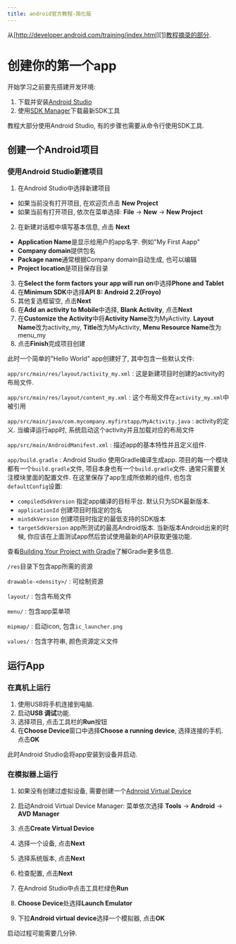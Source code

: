 ```yaml
---
title: android官方教程-简化版
---
```


从[http://developer.android.com/training/index.html][1]教程摘录的部分.

# 创建你的第一个app


开始学习之前要先搭建开发环境:

1. 下载并安装[Android Studio][2]
2. 使用[SDK Manager][3]下载最新SDK工具

教程大部分使用Android Studio, 有的步骤也需要从命令行使用SDK工具.

## 创建一个Android项目


### 使用Android Studio新建项目

1. 在Android Studio中选择新建项目

  - 如果当前没有打开项目, 在欢迎页点击 **New Project**
  - 如果当前有打开项目, 依次在菜单选择: **File** -> **New** -> **New Project**

2. 在新建对话框中填写基本信息, 点击 **Next**

  - **Application Name**是显示给用户的app名字. 例如"My First Aapp"
  - **Company domain**提供包名
  - **Package name**通常根据Company domain自动生成, 也可以编辑
  - **Project location**是项目保存目录

3. 在**Select the form factors your app will run on**中选择**Phone and Tablet**
4. 在**Minimum SDK**中选择**API 8: Android 2.2(Froyo)**
5. 其他复选框留空, 点击**Next**
6. 在**Add an activity to Mobile**中选择, **Blank Activity**, 点击**Next**
7. 在**Customize the Activity**中将**Activity Name**改为MyActivity. **Layout Name**改为activity_my, **Title**改为MyActivity, **Menu Resource Name**改为menu_my
8. 点击**Finish**完成项目创建

此时一个简单的"Hello World" app创建好了, 其中包含一些默认文件:

`app/src/main/res/layout/activity_my.xml` : 这是新建项目时创建的activity的布局文件.

`app/src/main/res/layout/content_my.xml` : 这个布局文件在`activity_my.xml`中被引用

`app/src/main/java/com.mycompany.myfirstapp/MyActivity.java` : activity的定义. 当编译运行app时, 系统启动这个activity并且加载对应的布局文件

`app/src/main/AndroidManifest.xml` : 描述app的基本特性并且定义组件.

`app/build.gradle` : Android Studio 使用Gradle编译生成app. 项目的每一个模块都有一个`build.gradle`文件, 项目本身也有一个`build.gradle`文件. 通常只需要关注模块里面的配置文件. 在这里保存了app生成所依赖的组件, 也包含`defaultConfig`设置:

- `compiledSdkVersion` 指定app编译的目标平台. 默认只为SDK最新版本.
- `applicationId` 创建项目时指定的包名
- `minSdkVersion` 创建项目时指定的最低支持的SDK版本
- `targetSdkVersion` app所测试的最高Android版本. 当新版本Android出来的时候, 你应该在上面测试app然后尝试使用最新的API获取更强功能.

查看[Building Your Project with Gradle][4]了解Gradle更多信息.

`/res`目录下包含app所需的资源

`drawable-<density>/` : 可绘制资源

`layout/` : 包含布局文件

`menu/` : 包含app菜单项

`mipmap/` : 启动icon, 包含`ic_launcher.png`

`values/` : 包含字符串, 颜色资源定义文件


## 运行App

### 在真机上运行

1. 使用USB将手机连接到电脑.
2. 启动**USB 调试**功能.
3. 选择项目, 点击工具栏的**Run**按钮
4. 在**Choose Device**窗口中选择**Choose a running device**, 选择连接的手机. 点击**OK**

此时Android Studio会将app安装到设备并启动.

### 在模拟器上运行

1. 如果没有创建过虚拟设备, 需要创建一个[Adnroid Virtual Device][5]

  1. 启动Android Virtual Device Manager: 菜单依次选择 **Tools** -> **Android** -> **AVD Manager**
  2. 点击**Create Virtual Device**
  3. 选择一个设备, 点击**Next**
  4. 选择系统版本, 点击**Next**
  5. 检查配置, 点击**Next**

2. 在Android Studio中点击工具栏绿色**Run**
3. **Choose Device**处选择**Launch Emulator**
4. 下拉**Android virtual device**选择一个模拟器, 点击**OK**

启动过程可能需要几分钟.


[5]: http://developer.android.com/tools/devices/index.html
[4]: http://developer.android.com/sdk/installing/studio-build.html
[3]: http://developer.android.com/tools/help/sdk-manager.html
[2]: http://developer.android.com/sdk/index.html
[1]: http://developer.android.com/training/index.html
